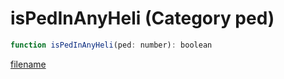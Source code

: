 # isPedInAnyHeli (Category ped)

```js
function isPedInAnyHeli(ped: number): boolean
```

[filename](isPedInAnyHeli_m.md ':include')